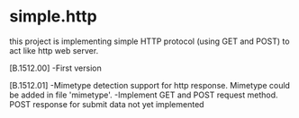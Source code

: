# simple.http
this project is implementing simple HTTP protocol (using GET and POST) to act like http web server.

[B.1512.00]
-First version

[B.1512.01]
-Mimetype detection support for http response. Mimetype could be added in file 'mimetype'.
-Implement GET and POST request method. POST response for submit data not yet implemented
